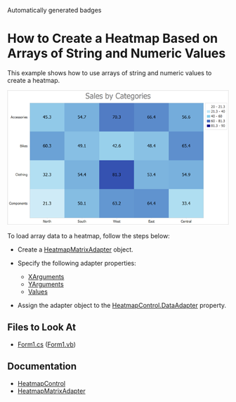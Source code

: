 <!-- default badges list -->
Automatically generated badges
<!-- default badges end -->

# How to Create a Heatmap Based on Arrays of String and Numeric Values

This example shows how to use arrays of string and numeric values to create a heatmap.

![Resulting heatmap](Images/resulting-heatmap.png)

To load array data to a heatmap, follow the steps below:

- Create a [HeatmapMatrixAdapter](https://docs.devexpress.com/CoreLibraries/DevExpress.XtraCharts.Heatmap.HeatmapMatrixAdapter?v=21.2) object. 

- Specify the following adapter properties:

    - [XArguments](https://docs.devexpress.com/CoreLibraries/DevExpress.XtraCharts.Heatmap.HeatmapMatrixAdapter.XArguments?v=21.2)
    - [YArguments](https://docs.devexpress.com/CoreLibraries/DevExpress.XtraCharts.Heatmap.HeatmapMatrixAdapter.YArguments?v=21.2)
    - [Values](https://docs.devexpress.com/CoreLibraries/DevExpress.XtraCharts.Heatmap.HeatmapMatrixAdapter.Values?v=21.2)

- Assign the adapter object to the [HeatmapControl.DataAdapter](https://docs.devexpress.com/WindowsForms/DevExpress.XtraCharts.Heatmap.HeatmapControl.DataAdapter?v=21.2) property.

<!-- default file list -->
## Files to Look At

- [Form1.cs](./CS/Form1.cs) ([Form1.vb](./VB/Form1.vb))

<!-- default file list end -->

## Documentation

- [HeatmapControl](https://docs.devexpress.com/WindowsForms/DevExpress.XtraCharts.Heatmap.HeatmapControl?v=21.2&p=netframework)
- [HeatmapMatrixAdapter](https://docs.devexpress.com/CoreLibraries/DevExpress.XtraCharts.Heatmap.HeatmapMatrixAdapter?v=21.2)